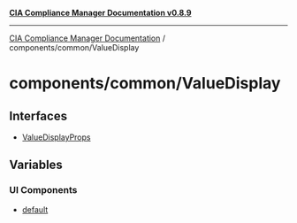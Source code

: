 [**CIA Compliance Manager Documentation v0.8.9**](../../../README.md)

***

[CIA Compliance Manager Documentation](../../../modules.md) / components/common/ValueDisplay

# components/common/ValueDisplay

## Interfaces

- [ValueDisplayProps](interfaces/ValueDisplayProps.md)

## Variables

### UI Components

- [default](variables/default.md)
